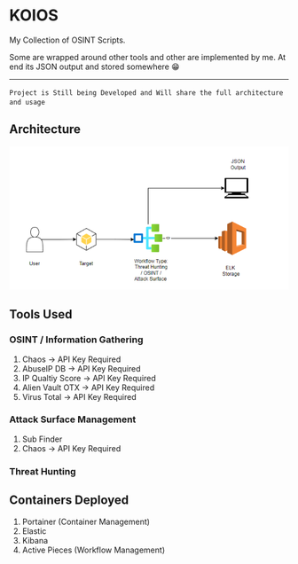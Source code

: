 # KOIOS
My Collection of OSINT Scripts. 

Some are wrapped around other tools and other are implemented by me. At end its JSON output and stored somewhere 😁

------------------- 
`Project is Still being Developed and Will share the full architecture and usage`

## Architecture 

![Architecture](Docs/image.png)

## Tools Used
### OSINT / Information Gathering
1) Chaos -> API Key Required
2) AbuseIP DB -> API Key Required
3) IP Qualtiy Score -> API Key Required
4) Alien Vault OTX -> API Key Required
5) Virus Total -> API Key Required 

### Attack Surface Management
1) Sub Finder
2) Chaos -> API Key Required 

### Threat Hunting


## Containers Deployed
1) Portainer (Container Management)
2) Elastic 
3) Kibana
4) Active Pieces (Workflow Management)